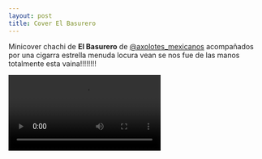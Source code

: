 ```yaml
---
layout: post
title: Cover El Basurero
---
```



Minicover chachi de **El Basurero** de [@axolotes_mexicanos](https://www.instagram.com/axolotes_mexicanos/?hl=es) acompañados por una cigarra estrella menuda locura vean se nos fue de las manos totalmente esta vaina!!!!!!!!

<video width="300" height="auto" controls="" name="media"><source src="/home/ubuntu/instatomd/media/290965179_377675764251771_8838578287540845815_n.mp4" type="video/mp4"></video>